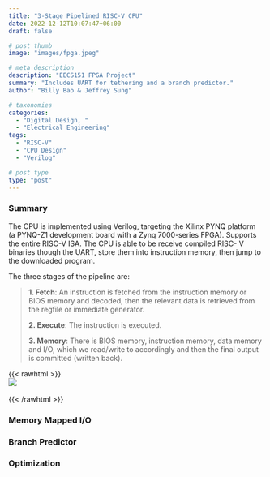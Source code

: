 ```yaml
---
title: "3-Stage Pipelined RISC-V CPU"
date: 2022-12-12T10:07:47+06:00
draft: false

# post thumb
image: "images/fpga.jpeg"

# meta description
description: "EECS151 FPGA Project"
summary: "Includes UART for tethering and a branch predictor."
author: "Billy Bao & Jeffrey Sung"

# taxonomies
categories: 
  - "Digital Design, "
  - "Electrical Engineering"
tags:
  - "RISC-V"
  - "CPU Design"
  - "Verilog"

# post type
type: "post"
---
```


### Summary
The CPU is implemented using Verilog, targeting the Xilinx PYNQ platform (a PYNQ-Z1 development board with a Zynq 7000-series FPGA). Supports the entire RISC-V ISA. The CPU is able to be receive compiled RISC- V binaries though the UART, store them into instruction memory, then jump to the downloaded program.

The three stages of the pipeline are:
>**1. Fetch**:  An instruction is fetched from the instruction memory or BIOS memory and decoded, then the relevant data is retrieved from the regfile or immediate generator.
>
>**2. Execute**:  The instruction is executed.
>
>**3. Memory**: There is BIOS memory, instruction memory, data memory and I/O, which we read/write to accordingly and then the final output is committed (written back).

{{< rawhtml >}} <br><img src="/images/riscv151.jpeg" style="display: block; margin: 0 auto"> </img>  <br>{{< /rawhtml >}}  

### Memory Mapped I/O

### Branch Predictor

### Optimization